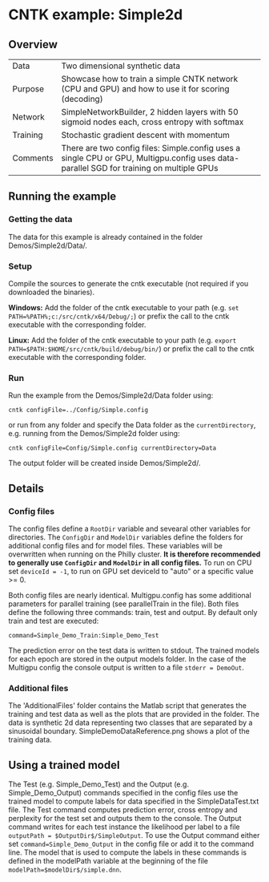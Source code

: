 # CNTK example: Simple2d 

## Overview

| | |
|:--------|:---|
Data     |Two dimensional synthetic data
Purpose  |Showcase how to train a simple CNTK network (CPU and GPU) and how to use it for scoring (decoding)
Network  |SimpleNetworkBuilder, 2 hidden layers with 50 sigmoid nodes each, cross entropy with softmax
Training |Stochastic gradient descent with momentum
Comments |There are two config files: Simple.config uses a single CPU or GPU, Multigpu.config uses data-parallel SGD for training on multiple GPUs

## Running the example

### Getting the data

The data for this example is already contained in the folder Demos/Simple2d/Data/.

### Setup

Compile the sources to generate the cntk executable (not required if you downloaded the binaries).

__Windows:__ Add the folder of the cntk executable to your path 
(e.g. `set PATH=%PATH%;c:/src/cntk/x64/Debug/;`) 
or prefix the call to the cntk executable with the corresponding folder. 

__Linux:__ Add the folder of the cntk executable to your path 
(e.g. `export PATH=$PATH:$HOME/src/cntk/build/debug/bin/`) 
or prefix the call to the cntk executable with the corresponding folder. 

### Run

Run the example from the Demos/Simple2d/Data folder using:

`cntk configFile=../Config/Simple.config`

or run from any folder and specify the Data folder as the `currentDirectory`, 
e.g. running from the Demos/Simple2d folder using:

`cntk configFile=Config/Simple.config currentDirectory=Data`

The output folder will be created inside Demos/Simple2d/.

## Details

### Config files

The config files define a `RootDir` variable and sevearal other variables for directories. 
The `ConfigDir` and `ModelDir` variables define the folders for additional config files and for model files. 
These variables will be overwritten when running on the Philly cluster. 
__It is therefore recommended to generally use `ConfigDir` and `ModelDir` in all config files.__ 
To run on CPU set `deviceId = -1`, to run on GPU set deviceId to "auto" or a specific value >= 0.

Both config files are nearly identical. 
Multigpu.config has some additional parameters for parallel training (see parallelTrain in the file).
Both files define the following three commands: train, test and output. 
By default only train and test are executed:

`command=Simple_Demo_Train:Simple_Demo_Test`

The prediction error on the test data is written to stdout. 
The trained models for each epoch are stored in the output models folder. 
In the case of the Multigpu config the console output is written to a file `stderr = DemoOut`.

### Additional files

The 'AdditionalFiles' folder contains the Matlab script that generates the 
training and test data as well as the plots that are provided in the folder. 
The data is synthetic 2d data representing two classes that are separated by a sinusoidal boundary. 
SimpleDemoDataReference.png shows a plot of the training data.

## Using a trained model

The Test (e.g. Simple_Demo_Test) and the Output (e.g. Simple_Demo_Output) commands 
specified in the config files use the trained model to compute labels for data specified in the SimpleDataTest.txt file. 
The Test command computes prediction error, cross entropy and perplexity for the test set and outputs them to the console. 
The Output command writes for each test instance the likelihood per label to a file `outputPath = $OutputDir$/SimpleOutput`. 
To use the Output command either set `command=Simple_Demo_Output` in the config file or add it to the command line.
The model that is used to compute the labels in these commands is defined 
in the modelPath variable at the beginning of the file `modelPath=$modelDir$/simple.dnn`.
